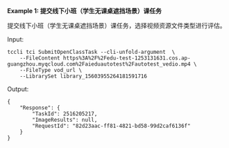 **Example 1: 提交线下小班（学生无课桌遮挡场景）课任务**

提交线下小班（学生无课桌遮挡场景）课任务，选择视频资源文件类型进行评估。

Input: 

```
tccli tci SubmitOpenClassTask --cli-unfold-argument  \
    --FileContent https%3A%2F%2Fedu-test-1253131631.cos.ap-guangzhou.myqcloud.com%2Faieduautotest%2Fautotest_vedio.mp4 \
    --FileType vod_url \
    --LibrarySet library_15603955264181591716
```

Output: 
```
{
    "Response": {
        "TaskId": 2516205217,
        "ImageResults": null,
        "RequestId": "82d23aac-ff81-4821-bd58-99d2caf6136f"
    }
}
```

